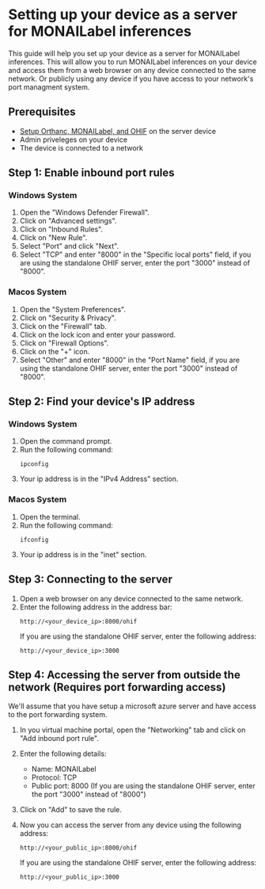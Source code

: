 # Setting up your device as a server for MONAILabel inferences
This guide will help you set up your device as a server for MONAILabel inferences. This will allow you to run MONAILabel inferences on your device and access them from a web browser on any device connected to the same network. Or publicly using any device if you have access to your network's port managment system.

## Prerequisites
- [Setup Orthanc, MONAILabel, and OHIF](README.md) on the server device
- Admin priveleges on your device
- The device is connected to a network


## Step 1: Enable inbound port rules

### Windows System
1. Open the "Windows Defender Firewall".
2. Click on "Advanced settings".
3. Click on "Inbound Rules".
4. Click on "New Rule".
5. Select "Port" and click "Next".
6. Select "TCP" and enter "8000" in the "Specific local ports" field, if you are using the standalone OHIF server, enter the port "3000" instead of "8000".

### Macos System
1. Open the "System Preferences".
2. Click on "Security & Privacy".
3. Click on the "Firewall" tab.
4. Click on the lock icon and enter your password.
5. Click on "Firewall Options".
6. Click on the "+" icon.
7. Select "Other" and enter "8000" in the "Port Name" field, if you are using the standalone OHIF server, enter the port "3000" instead of "8000".


## Step 2: Find your device's IP address

### Windows System
1. Open the command prompt.
2. Run the following command:
    ```
    ipconfig
    ```
3. Your ip address is in the "IPv4 Address"  section.

### Macos System
1. Open the terminal.
2. Run the following command:
    ```
    ifconfig
    ```
3. Your ip address is in the "inet" section.



## Step 3: Connecting to the server

1. Open a web browser on any device connected to the same network.
2. Enter the following address in the address bar:
    ```
    http://<your_device_ip>:8000/ohif
    ```
    If you are using the standalone OHIF server, enter the following address:
    ```
    http://<your_device_ip>:3000
    ```


## Step 4: Accessing the server from outside the network (Requires port forwarding access)

We'll assume that you have setup a microsoft azure server and have access to the port forwarding system.

1. In you virtual machine portal, open the "Networking" tab and click on "Add inbound port rule".
2. Enter the following details:
    - Name: MONAILabel
    - Protocol: TCP
    - Public port: 8000 (If you are using the standalone OHIF server, enter the port "3000" instead of "8000")

3. Click on "Add" to save the rule.
4. Now you can access the server from any device using the following address:
    ```
    http://<your_public_ip>:8000/ohif
    ```
    If you are using the standalone OHIF server, enter the following address:
    ```
    http://<your_public_ip>:3000
    ```


